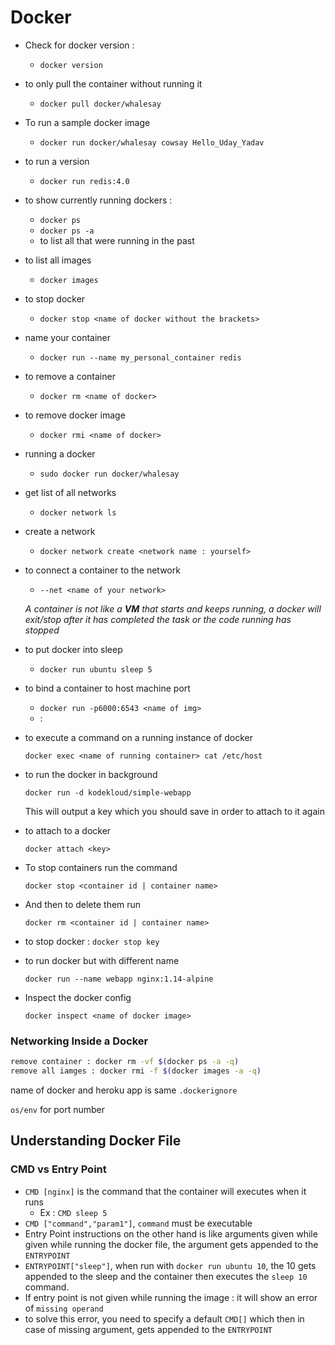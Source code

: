 # Docker

- Check for docker version :

  - `docker version`

- to only pull the container without running it

  - `docker pull docker/whalesay`

- To run a sample docker image

  - `docker run docker/whalesay cowsay Hello_Uday_Yadav`

- to run a version

  - `docker run redis:4.0`

- to show currently running dockers :

    - `docker ps `
    - `docker ps -a`
  - to list all that were running in the past


- to list all images

  - `docker images`

- to stop docker

  - `docker stop <name of docker without the brackets>`

- name your container


  - `docker run --name my_personal_container redis`

- to remove a container

  - `docker rm <name of docker>`

- to remove docker image

  - `docker rmi <name of docker>`

- running a docker

  - `sudo docker run docker/whalesay`

- get list of all networks


  - `docker network ls`

- create a network


  - `docker network create <network name : yourself>`

- to connect a container to the network


  - `--net <name of your network>`

  _A container is not like a **VM** that starts and keeps running, a docker will exit/stop after it has completed the task or the code running has stopped_

- to put docker into sleep

  - `docker run ubuntu sleep 5`

- to bind a container to host machine port


  - `docker run -p6000:6543 <name of img>`
  - <port of host>:<port of container>

- to execute a command on a running instance of docker

  `docker exec <name of running container> cat /etc/host`

- to run the docker in background

  `docker run -d kodekloud/simple-webapp`

  This will output a key which you should save in order to attach to it again

- to attach to a docker

  `docker attach <key>`

- To stop containers run the command

  `docker stop <container id | container name>` 

- And then to delete them run

  `docker rm <container id | container name>`

- to stop docker : `docker stop key`

- to run docker but with different name

  `docker run --name webapp nginx:1.14-alpine`

- Inspect the docker config

  `docker inspect <name of docker image>`

### Networking Inside a Docker

```bash
remove container : docker rm -vf $(docker ps -a -q)
remove all iamges : docker rmi -f $(docker images -a -q)
```

name of docker and heroku app is same `.dockerignore`

`os/env` for port number

## Understanding Docker File

### CMD vs Entry Point

- `CMD [nginx]` is the command that the container will executes when it runs
  - Ex : `CMD sleep 5`
- `CMD ["command","param1"]`, `command` must be executable
- Entry Point instructions on the other hand is like arguments given while given while running the docker file, the argument gets appended to the `ENTRYPOINT`
- `ENTRYPOINT["sleep"]`, when run with `docker run ubuntu 10`, the 10 gets appended to the sleep and the container then executes the `sleep 10` command.
- If entry point is not given while running the image : it will show an error of `missing operand`
- to solve this error, you need to specify a default `CMD[]` which then in case of missing argument, gets appended to the `ENTRYPOINT`

